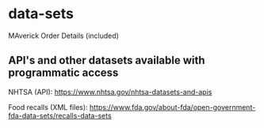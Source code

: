 # data-sets

MAverick Order Details (included)

## API's and other datasets available with programmatic access

NHTSA (API): <https://www.nhtsa.gov/nhtsa-datasets-and-apis> 

Food recalls (XML files): <https://www.fda.gov/about-fda/open-government-fda-data-sets/recalls-data-sets>





